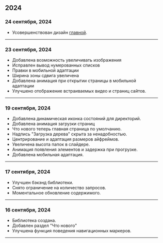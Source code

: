 ## 2024
### 24 сентября, 2024
- Усовершенствован дизайн [главной](https://bxlabs.ru/).
---
### 23 сентября, 2024
- Добавлена возможность увеличивать изображения
- Исправлен вывод нумерованных списков
- Правки в мобильной адаптации
- Ширина зоны сдвига увеличена
- Добавлена анимация при открытии страницы в мобильной адаптации
- Улучшено отображение встраиваемых видео и страниц сайтов.
---
### 19 сентября, 2024
- Добавлена динамическая иконка состояний для директорий.
- Добавлена анимация загрузки страниц
- Что нового теперь главная страница по умолчанию.
- Надпись "Загрузка дерева" скрыта за ненадобностью.
- Центрирование и адаптация размеров айфреймов.
- Увеличена высота папок в слайдере.
- Анимация появления элементов и задержка при прогрузке.
- Добавлена мобильная адаптация.
---
### 17 сентября, 2024
- Улучшен бэкэнд библиотеки.
- Снято ограничение на количество запросов.
- Моментальное обновление содержимого.
---
### 16 сентября, 2024
- Библиотека создана. 
- Добавлен раздел "Что нового"
- Улучшена функция поведения навигационных маркеров.
---